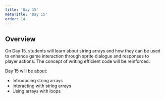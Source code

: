 ```yaml
---
title: 'Day 15'
metaTitle: 'Day 15'
order: 14
---
```


## Overview

On Day 15, students will learn about string arrays and how they can be used to enhance game interaction through sprite dialogue and responses to player actions. The concept of writing efficient code will be reinforced.

Day 15 will be about:

* Introducing string arrays
* Interacting with string arrays
* Using arrays with loops